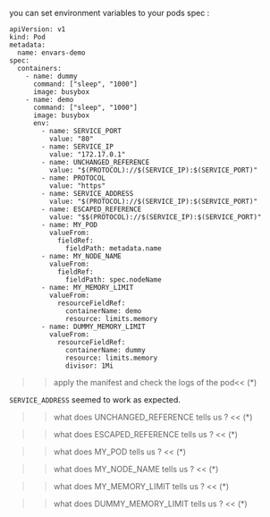 you can set environment variables to your pods spec :

```
apiVersion: v1
kind: Pod
metadata:
  name: envars-demo
spec:
  containers:
    - name: dummy
      command: ["sleep", "1000"]
      image: busybox
    - name: demo
      command: ["sleep", "1000"]
      image: busybox
      env:
        - name: SERVICE_PORT
          value: "80"
        - name: SERVICE_IP
          value: "172.17.0.1"
        - name: UNCHANGED_REFERENCE
          value: "$(PROTOCOL)://$(SERVICE_IP):$(SERVICE_PORT)"
        - name: PROTOCOL
          value: "https"
        - name: SERVICE_ADDRESS
          value: "$(PROTOCOL)://$(SERVICE_IP):$(SERVICE_PORT)"
        - name: ESCAPED_REFERENCE
          value: "$$(PROTOCOL)://$(SERVICE_IP):$(SERVICE_PORT)"
        - name: MY_POD
          valueFrom:
            fieldRef:
              fieldPath: metadata.name
        - name: MY_NODE_NAME
          valueFrom:
            fieldRef:
              fieldPath: spec.nodeName
        - name: MY_MEMORY_LIMIT
          valueFrom:
            resourceFieldRef:
              containerName: demo
              resource: limits.memory
        - name: DUMMY_MEMORY_LIMIT
          valueFrom:
            resourceFieldRef:
              containerName: dummy
              resource: limits.memory
              divisor: 1Mi
```


>>apply the manifest and check the logs of the pod<<
(*)

`SERVICE_ADDRESS` seemed to work as expected.

>>what does UNCHANGED_REFERENCE tells us ? <<
(*)

>>what does ESCAPED_REFERENCE tells us ? <<
(*)

>>what does MY_POD tells us ? <<
(*)

>>what does MY_NODE_NAME tells us ? <<
(*)

>>what does MY_MEMORY_LIMIT tells us ? <<
(*)

>>what does DUMMY_MEMORY_LIMIT tells us ? <<
(*)

